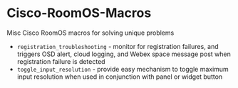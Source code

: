 # Cisco-RoomOS-Macros
Misc Cisco RoomOS macros for solving unique problems

* `registration_troubleshooting` - monitor for registration failures, and triggers OSD alert, cloud logging, and Webex space message post when registration failure is detected
* `toggle_input_resolution` - provide easy mechanism to toggle maximum input resolution when used in conjunction with panel or widget button